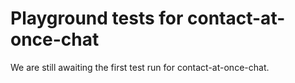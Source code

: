 # Playground tests for contact-at-once-chat
We are still awaiting the first test run for contact-at-once-chat.
